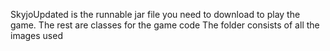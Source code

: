 SkyjoUpdated is the runnable jar file you need to download to play the game.
The rest are classes for the game code
The folder consists of all the images used
